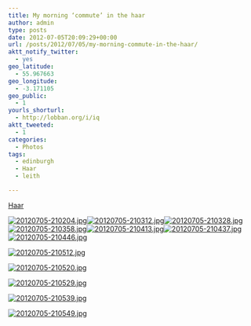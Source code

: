 ```yaml
---
title: My morning ‘commute’ in the haar
author: admin
type: posts
date: 2012-07-05T20:09:29+00:00
url: /posts/2012/07/05/my-morning-commute-in-the-haar/
aktt_notify_twitter:
  - yes
geo_latitude:
  - 55.967663
geo_longitude:
  - -3.171105
geo_public:
  - 1
yourls_shorturl:
  - http://lobban.org/i/iq
aktt_tweeted:
  - 1
categories:
  - Photos
tags:
  - edinburgh
  - Haar
  - leith

---
```

[Haar][1]

[<img class="alignnone size-full" src="http://lobban.org/wp-content/uploads/2012/07/20120705-210204.jpg" alt="20120705-210204.jpg" />][2][<img class="alignnone size-full" src="http://lobban.org/wp-content/uploads/2012/07/20120705-210312.jpg" alt="20120705-210312.jpg" />][3][<img class="alignnone size-full" src="http://lobban.org/wp-content/uploads/2012/07/20120705-210328.jpg" alt="20120705-210328.jpg" />][4][<img class="alignnone size-full" src="http://lobban.org/wp-content/uploads/2012/07/20120705-210358.jpg" alt="20120705-210358.jpg" />][5][<img class="alignnone size-full" src="http://lobban.org/wp-content/uploads/2012/07/20120705-210413.jpg" alt="20120705-210413.jpg" />][6][<img class="alignnone size-full" src="http://lobban.org/wp-content/uploads/2012/07/20120705-210437.jpg" alt="20120705-210437.jpg" />][7][<img class="alignnone size-full" src="http://lobban.org/wp-content/uploads/2012/07/20120705-210446.jpg" alt="20120705-210446.jpg" />][8]

[<img class="alignnone size-full" src="http://lobban.org/wp-content/uploads/2012/07/20120705-210512.jpg" alt="20120705-210512.jpg" />][9]

[<img class="alignnone size-full" src="http://lobban.org/wp-content/uploads/2012/07/20120705-210520.jpg" alt="20120705-210520.jpg" />][10]

[<img class="alignnone size-full" src="http://lobban.org/wp-content/uploads/2012/07/20120705-210529.jpg" alt="20120705-210529.jpg" />][11]

[<img class="alignnone size-full" src="http://lobban.org/wp-content/uploads/2012/07/20120705-210539.jpg" alt="20120705-210539.jpg" />][12]

[<img class="alignnone size-full" src="http://lobban.org/wp-content/uploads/2012/07/20120705-210549.jpg" alt="20120705-210549.jpg" />][13]

<div id="geo-post-1469216694" class="geo geo-post" style="display: none">
  <span class="latitude">55.967663</span><span class="longitude">-3.171105</span>
</div>

 [1]: http://en.wikipedia.org/wiki/Haar_(fog)
 [2]: http://lobban.org/wp-content/uploads/2012/07/20120705-210204.jpg
 [3]: http://lobban.org/wp-content/uploads/2012/07/20120705-210312.jpg
 [4]: http://lobban.org/wp-content/uploads/2012/07/20120705-210328.jpg
 [5]: http://lobban.org/wp-content/uploads/2012/07/20120705-210358.jpg
 [6]: http://lobban.org/wp-content/uploads/2012/07/20120705-210413.jpg
 [7]: http://lobban.org/wp-content/uploads/2012/07/20120705-210437.jpg
 [8]: http://lobban.org/wp-content/uploads/2012/07/20120705-210446.jpg
 [9]: http://lobban.org/wp-content/uploads/2012/07/20120705-210512.jpg
 [10]: http://lobban.org/wp-content/uploads/2012/07/20120705-210520.jpg
 [11]: http://lobban.org/wp-content/uploads/2012/07/20120705-210529.jpg
 [12]: http://lobban.org/wp-content/uploads/2012/07/20120705-210539.jpg
 [13]: http://lobban.org/wp-content/uploads/2012/07/20120705-210549.jpg